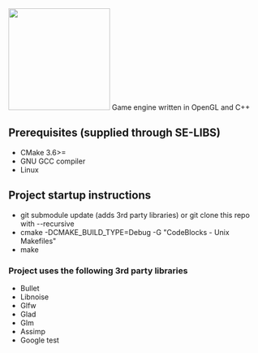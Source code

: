 
<img src="https://github.com/Jointts/SE/blob/master/res/Summit_Engine.png" width="200">
Game engine written in OpenGL and C++

## Prerequisites (supplied through SE-LIBS)
  * CMake 3.6>=
  * GNU GCC compiler
  * Linux
## Project startup instructions
  * git submodule update (adds 3rd party libraries) or git clone this repo with --recursive
  * cmake -DCMAKE_BUILD_TYPE=Debug -G "CodeBlocks - Unix Makefiles"
  * make
### Project uses the following 3rd party libraries
  * Bullet
  * Libnoise
  * Glfw
  * Glad
  * Glm
  * Assimp
  * Google test
